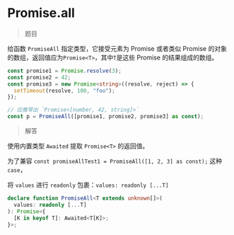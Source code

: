# Promise.all

<BtnGroup
  issue="https://tsch.js.org/20/solutions"
  answer="https://github.com/type-challenges/type-challenges/issues/31923"
/>

> 题目

给函数 `PromiseAll` 指定类型，它接受元素为 Promise 或者类似 Promise 的对象的数组，返回值应为`Promise<T>`，其中`T`是这些 Promise 的结果组成的数组。

```ts
const promise1 = Promise.resolve(3);
const promise2 = 42;
const promise3 = new Promise<string>((resolve, reject) => {
  setTimeout(resolve, 100, "foo");
});

// 应推导出 `Promise<[number, 42, string]>`
const p = PromiseAll([promise1, promise2, promise3] as const);
```

> 解答

使用内置类型 `Awaited` 提取 `Promise<T>` 的返回值。

为了兼容 `const promiseAllTest1 = PromiseAll([1, 2, 3] as const);` 这种 `case`，

将 `values` 进行 `readonly` 包裹：`values: readonly [...T]`

```ts
declare function PromiseAll<T extends unknown[]>(
  values: readonly [...T]
): Promise<{
  [K in keyof T]: Awaited<T[K]>;
}>;
```
